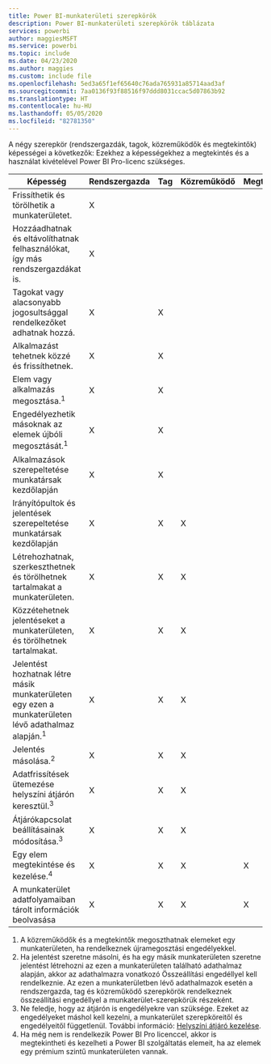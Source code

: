 ```yaml
---
title: Power BI-munkaterületi szerepkörök
description: Power BI-munkaterületi szerepkörök táblázata
services: powerbi
author: maggiesMSFT
ms.service: powerbi
ms.topic: include
ms.date: 04/23/2020
ms.author: maggies
ms.custom: include file
ms.openlocfilehash: 5ed3a65f1ef65640c76ada765931a85714aad3af
ms.sourcegitcommit: 7aa0136f93f88516f97ddd8031ccac5d07863b92
ms.translationtype: HT
ms.contentlocale: hu-HU
ms.lasthandoff: 05/05/2020
ms.locfileid: "82781350"
---
```

A négy szerepkör (rendszergazdák, tagok, közreműködők és megtekintők) képességei a következők: Ezekhez a képességekhez a megtekintés és a használat kivételével Power BI Pro-licenc szükséges.

|Képesség   | Rendszergazda  | Tag  | Közreműködő  | Megtekintő |
|---|---|---|---|---|
| Frissíthetik és törölhetik a munkaterületet.  | X  |   |   |   | 
| Hozzáadhatnak és eltávolíthatnak felhasználókat, így más rendszergazdákat is.  | X  |   |   |   |
| Tagokat vagy alacsonyabb jogosultsággal rendelkezőket adhatnak hozzá.  |  X | X  |   |   |
| Alkalmazást tehetnek közzé és frissíthetnek. |  X | X  |   |   |
| Elem vagy alkalmazás megosztása.<sup>1</sup> |  X | X  |   |   |
| Engedélyezhetik másoknak az elemek újbóli megosztását.<sup>1</sup> |  X | X  |   |   |
| Alkalmazások szerepeltetése munkatársak kezdőlapján |  X | X  |   |   |
| Irányítópultok és jelentések szerepeltetése munkatársak kezdőlapján |  X | X  | X |   |
| Létrehozhatnak, szerkeszthetnek és törölhetnek tartalmakat a munkaterületen.  |  X | X  | X  |   |
| Közzétehetnek jelentéseket a munkaterületen, és törölhetnek tartalmakat.  |  X | X  | X  |   |
| Jelentést hozhatnak létre másik munkaterületen egy ezen a munkaterületen lévő adathalmaz alapján.<sup>1</sup> |  X | X  | X  |   |
| Jelentés másolása.<sup>2</sup> | X | X | X |  |
| Adatfrissítések ütemezése helyszíni átjárón keresztül.<sup>3</sup> | X | X | X |  |
| Átjárókapcsolat beállításainak módosítása.<sup>3</sup> | X | X | X |  |
| Egy elem megtekintése és kezelése.<sup>4</sup> |  X | X  | X  | X  |
| A munkaterület adatfolyamaiban tárolt információk beolvasása | X | X | X | X |

1. A közreműködők és a megtekintők megoszthatnak elemeket egy munkaterületen, ha rendelkeznek újramegosztási engedélyekkel.
2. Ha jelentést szeretne másolni, és ha egy másik munkaterületen szeretne jelentést létrehozni az ezen a munkaterületen található adathalmaz alapján, akkor az adathalmazra vonatkozó Összeállítási engedéllyel kell rendelkeznie. Az ezen a munkaterületben lévő adathalmazok esetén a rendszergazda, tag és közreműködő szerepkörök rendelkeznek összeállítási engedéllyel a munkaterület-szerepkörük részeként.
3. Ne feledje, hogy az átjárón is engedélyekre van szüksége. Ezeket az engedélyeket máshol kell kezelni, a munkaterület szerepköreitől és engedélyeitől függetlenül. További információ: [Helyszíni átjáró kezelése](https://docs.microsoft.com/data-integration/gateway/service-gateway-manage).
4. Ha még nem is rendelkezik Power BI Pro licenccel, akkor is megtekintheti és kezelheti a Power BI szolgáltatás elemeit, ha az elemek egy prémium szintű munkaterületen vannak.

